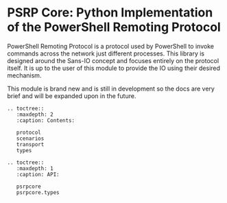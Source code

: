 # PSRP Core: Python Implementation of the PowerShell Remoting Protocol

PowerShell Remoting Protocol is a protocol used by PowerShell to invoke commands
across the network just different processes. This library is designed around
the Sans-IO concept and focuses entirely on the protocol itself. It is up to
the user of this module to provide the IO using their desired mechanism.

This module is brand new and is still in development so the docs are very
brief and will be expanded upon in the future.

```{eval-rst}
.. toctree::
   :maxdepth: 2
   :caption: Contents:

   protocol
   scenarios
   transport
   types

.. toctree::
   :maxdepth: 1
   :caption: API:

   psrpcore
   psrpcore.types
```
